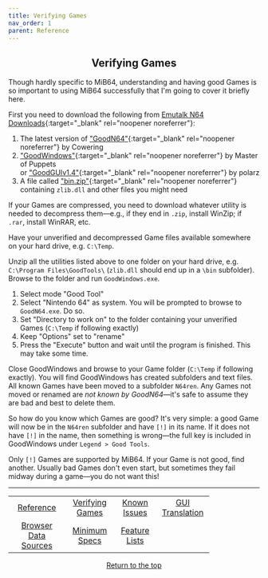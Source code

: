 ```yaml
---
title: Verifying Games
nav_order: 1
parent: Reference
---
```


## <center>Verifying Games</center>

Though hardly specific to MiB64, understanding and having good Games is so important to using MiB64 successfully that I'm going to cover it briefly here.

First you need to download the following from [Emutalk N64 Downloads](https://www.emutalk.net/forums/nintendo-64-downloads.158/){:target="_blank" rel="noopener noreferrer"}:

1. The latest version of ["GoodN64"](https://www.emutalk.net/threads/goodn64-2-02a.12068/){:target="_blank" rel="noopener noreferrer"} by Cowering  
2. ["GoodWindows"](https://www.emutalk.net/threads/goodwindows-2-4.12069/){:target="_blank" rel="noopener noreferrer"} by Master of Puppets  
   or ["GoodGUIv1.4"](https://www.emutalk.net/threads/goodgui-v0-97-goodguiv1-4.29155/){:target="_blank" rel="noopener noreferrer"} by polarz  
3. A file called ["bin.zip"](https://www.emutalk.net/threads/bin-zip.12070/){:target="_blank" rel="noopener noreferrer"} containing `zlib.dll` and other files you might need

If your Games are compressed, you need to download whatever utility is needed to decompress them—e.g., if they end in `.zip`, install WinZip; if `.rar`, install WinRAR, etc.

Have your unverified and decompressed Game files available somewhere on your hard drive, e.g. `C:\Temp`.

Unzip all the utilities listed above to one folder on your hard drive, e.g. `C:\Program Files\GoodTools\` (`zlib.dll` should end up in a `\bin` subfolder). Browse to the folder and run `GoodWindows.exe`.

1. Select mode "Good Tool"  
2. Select "Nintendo 64" as system. You will be prompted to browse to `GoodN64.exe`. Do so.  
3. Set "Directory to work on" to the folder containing your unverified Games (`C:\Temp` if following exactly)  
4. Keep "Options" set to "rename"  
5. Press the "Execute" button and wait until the program is finished. This may take some time.

Close GoodWindows and browse to your Game folder (`C:\Temp` if following exactly). You will find GoodWindows has created subfolders and text files. All known Games have been moved to a subfolder `N64ren`. Any Games not moved or renamed are *not known by GoodN64*—it's safe to assume they are bad and best to delete them.

So how do you know which Games are good? It's very simple: a good Game will now be in the `N64ren` subfolder and have `[!]` in its name. If it does not have `[!]` in the name, then something is wrong—the full key is included in GoodWindows under `Legend > Good Tools`.

Only `[!]` Games are supported by MiB64. If your Game is not good, find another. Usually bad Games don't even start, but sometimes they fail midway during a game—you do not want this!

---

<!-- Footer Navigation Block -->

<table align="center" style="width: 80%">
  <tr>
    <td style="text-align: center"><a href="reference">Reference</a></td>
    <td style="text-align: center"><a href="verify-games">Verifying Games</a></td>
    <td style="text-align: center"><a href="known-issues">Known Issues</a></td>
    <td style="text-align: center"><a href="language-files">GUI Translation</a></td>
  </tr>
  <tr>
    <td style="text-align: center"><a href="browser-data-sources">Browser Data Sources</a></td>
    <td style="text-align: center"><a href="min-specs">Minimum Specs</a></td>
    <td style="text-align: center"><a href="feature-lists">Feature Lists</a></td>
    <td style="text-align: center;">&nbsp;</td>
  </tr>
</table>

<p style="text-align:center"><a href="#">Return to the top</a></p>

<!-- ClauseEcho: Verifying Games Protocol Activated -->
